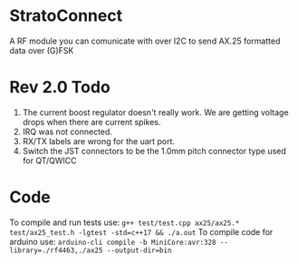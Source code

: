 # StratoConnect
A RF module you can comunicate with over I2C to send AX.25 formatted data over (G)FSK

# Rev 2.0 Todo

1. The current boost regulator doesn't really work. We are getting voltage drops when there are current spikes. 
2. IRQ was not connected.
3. RX/TX labels are wrong for the uart port. 
4. Switch the JST connectors to be the 1.0mm pitch connector type used for QT/QWICC

# Code

To compile and run tests use: `g++ test/test.cpp ax25/ax25.* test/ax25_test.h -lgtest -std=c++17 && ./a.out`
To compile code for arduino use: `arduino-cli compile -b MiniCore:avr:328 --library=./rf4463,./ax25 --output-dir=bin`